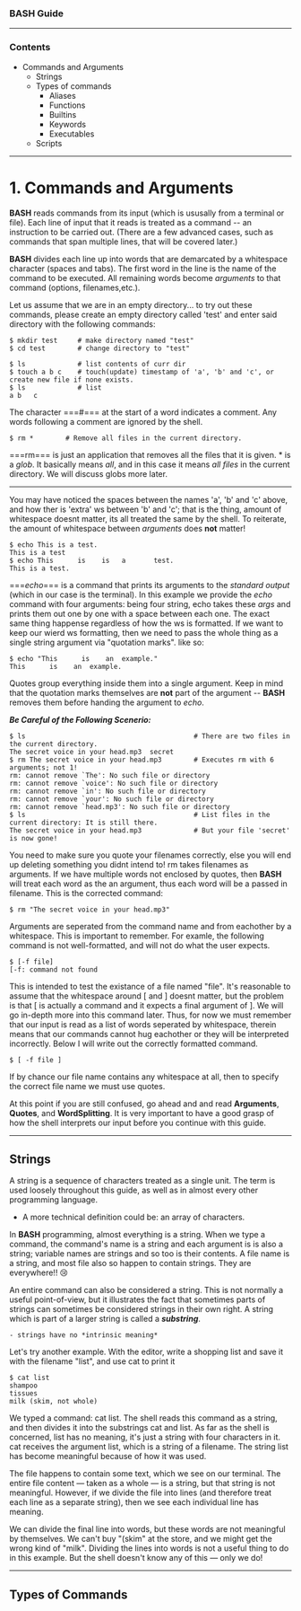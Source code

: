 ### **BASH Guide**

---

### Contents

- Commands and Arguments
    - Strings
    - Types of commands
        - Aliases
        - Functions
        - Builtins
        - Keywords
        - Executables
    - Scripts

---

# 1. Commands and Arguments

**BASH** reads commands from its input (which is ususally from a terminal or file). Each line of input that it reads is
treated as a command -- an instruction to be carried out. (There are a few advanced cases, such as commands that span multiple
lines, that will be covered later.)

**BASH** divides each line up into words that are demarcated by a whitespace character (spaces and tabs). The first word in 
the line is the name of the command to be executed. All remaining words become *arguments* to that command (options, filenames,etc.).

Let us assume that we are in an empty directory... to try out these commands, please create an empty directory called 'test'
and enter said directory with the following commands:

```
$ mkdir test     # make directory named "test"
$ cd test        # change directory to "test"
```

```
$ ls             # list contents of curr dir
$ touch a b c    # touch(update) timestamp of 'a', 'b' and 'c', or create new file if none exists.
$ ls             # list
a b   c
```

The character ===#=== at the start of a word indicates a comment. Any words following a comment are ignored by the shell.

```
$ rm *        # Remove all files in the current directory.
```

===rm=== is just an application that removes all the files that it is given. * is a *glob*. It basically means *all*, and in 
this case it means *all files* in the current directory. We will discuss globs more later.

---

You may have noticed the spaces between the names 'a', 'b' and 'c' above, and how ther is 'extra' ws between 'b' and 'c'; that
is the thing, amount of whitespace doesnt matter, its all treated the same by the shell. To reiterate, the amount of 
whitespace between *arguments* does **not** matter!

```
$ echo This is a test.
This is a test
$ echo This      is    is   a       test.
This is a test.
```

===*echo*=== is a command that prints its arguments to the *standard output* (which in our case is the terminal). In this example we provide the *echo* command with four arguments: being four string, echo takes these *args* and prints them out one by one with a space between each one. The exact same thing happense regardless of how the ws is formatted. If we want to keep our
wierd ws formatting, then we need to pass the whole thing as a single string argument via "quotation marks". like so:

```
$ echo "This      is    an  example."
This      is    an  example.
```

Quotes group everything inside them into a single argument. Keep in mind that the quotation marks themselves are **not** part
of the argument -- **BASH** removes them before handing the argument to *echo*. 

___***Be Careful of the Following Scenerio:***___
```
$ ls                                          # There are two files in the current directory.
The secret voice in your head.mp3  secret
$ rm The secret voice in your head.mp3        # Executes rm with 6 arguments; not 1!
rm: cannot remove `The': No such file or directory
rm: cannot remove `voice': No such file or directory
rm: cannot remove `in': No such file or directory
rm: cannot remove `your': No such file or directory
rm: cannot remove `head.mp3': No such file or directory
$ ls                                          # List files in the current directory: It is still there.
The secret voice in your head.mp3             # But your file 'secret' is now gone!
```

You need to make sure you quote your filenames correctly, else you will end up deleting something you didnt intend to! rm takes
filenames as arguments. If we have multiple words not enclosed by quotes, then **BASH** will treat each word as the an argument, thus each word will be a passed in filename. This is the corrected command:


```
$ rm "The secret voice in your head.mp3"
```

Arguments are seperated from the command name and from eachother by a whitespace. This is important to remember. For examle, the following command is not well-formatted, and will not do what the user expects.

```
$ [-f file]
[-f: command not found
```

This is intended to test the existance of a file named "file". It's reasonable to assume that the whitespace around [ and ] doesnt matter, but the problem is that [ is actually a command and it expects a final argument of ]. We will go in-depth more into this command later. Thus, for now we must remember that our input is read as a list of words seperated by whitespace, therein means that our commands cannot hug eachother or they will be interpreted incorrectly. Below I will write out the correctly formatted command.

```
$ [ -f file ]
```
If by chance our file name contains any whitespace at all, then to specify the correct file name we must use quotes.

At this point if you are still confused, go ahead and and read **Arguments**, **Quotes**, and **WordSplitting**.
It is very important to have a good grasp of how the shell interprets our input before you continue with this guide.


---

## Strings

A string is a sequence of characters treated as a single unit. The term is used loosely throughout this guide, as well as in almost every other programming language. 

- A more technical definition could be: an array of characters.

In **BASH** programming, almost everything is a string. When we type a command, the command's name is a string and each argument is is also a string; variable names are strings and so too is their contents. A file name is a string, and most file also so happen to contain strings. They are everywhere!! :cry:

An entire command can also be considered a string. This is not normally a useful point-of-view, but it illustrates the fact that sometimes parts of strings can sometimes be considered strings in their own right. A string which is part of a larger string is called a ***substring***.

    - strings have no *intrinsic meaning*

Let's try another example. With the editor, write a shopping list and save it with the filename "list", and use cat to print it

```
$ cat list
shampoo
tissues
milk (skim, not whole)
```

We typed a command: cat list. The shell reads this command as a string, and then divides it into the substrings cat and list. As far as the shell is concerned, list has no meaning, it's just a string with four characters in it. cat receives the argument list, which is a string of a filename. The string list has become meaningful because of how it was used.

The file happens to contain some text, which we see on our terminal. The entire file content — taken as a whole — is a string, but that string is not meaningful. However, if we divide the file into lines (and therefore treat each line as a separate string), then we see each individual line has meaning.

We can divide the final line into words, but these words are not meaningful by themselves. We can't buy "(skim" at the store, and we might get the wrong kind of "milk". Dividing the lines into words is not a useful thing to do in this example. But the shell doesn't know any of this — only we do!

---

## Types of Commands
